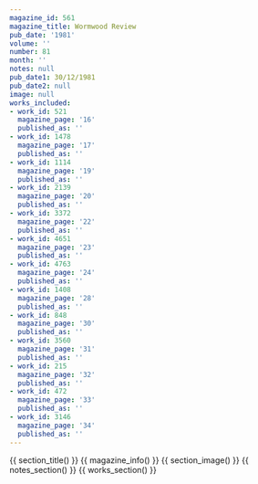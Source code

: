 ```yaml
---
magazine_id: 561
magazine_title: Wormwood Review
pub_date: '1981'
volume: ''
number: 81
month: ''
notes: null
pub_date1: 30/12/1981
pub_date2: null
image: null
works_included:
- work_id: 521
  magazine_page: '16'
  published_as: ''
- work_id: 1478
  magazine_page: '17'
  published_as: ''
- work_id: 1114
  magazine_page: '19'
  published_as: ''
- work_id: 2139
  magazine_page: '20'
  published_as: ''
- work_id: 3372
  magazine_page: '22'
  published_as: ''
- work_id: 4651
  magazine_page: '23'
  published_as: ''
- work_id: 4763
  magazine_page: '24'
  published_as: ''
- work_id: 1408
  magazine_page: '28'
  published_as: ''
- work_id: 848
  magazine_page: '30'
  published_as: ''
- work_id: 3560
  magazine_page: '31'
  published_as: ''
- work_id: 215
  magazine_page: '32'
  published_as: ''
- work_id: 472
  magazine_page: '33'
  published_as: ''
- work_id: 3146
  magazine_page: '34'
  published_as: ''
---
```


{{ section_title() }}
{{ magazine_info() }}
{{ section_image() }}
{{ notes_section() }}
{{ works_section() }}
